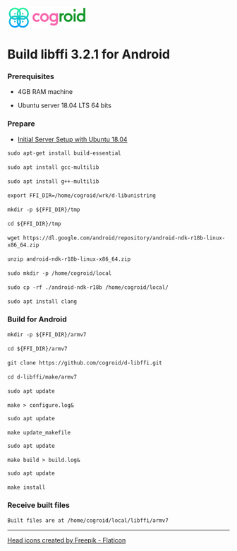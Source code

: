 [![cogroid.com](https://github.com/cogroid/resources/raw/main/images/banner/cogroid-48.png)](https://cogroid.com)

# Build libffi 3.2.1 for Android

### Prerequisites

* 4GB RAM machine

* Ubuntu server 18.04 LTS 64 bits

### Prepare

* [Initial Server Setup with Ubuntu 18.04](https://www.digitalocean.com/community/tutorials/initial-server-setup-with-ubuntu-18-04)

```
sudo apt-get install build-essential

sudo apt install gcc-multilib

sudo apt install g++-multilib

export FFI_DIR=/home/cogroid/wrk/d-libunistring

mkdir -p ${FFI_DIR}/tmp

cd ${FFI_DIR}/tmp

wget https://dl.google.com/android/repository/android-ndk-r18b-linux-x86_64.zip

unzip android-ndk-r18b-linux-x86_64.zip

sudo mkdir -p /home/cogroid/local

sudo cp -rf ./android-ndk-r18b /home/cogroid/local/

sudo apt install clang
```

### Build for Android

```
mkdir -p ${FFI_DIR}/armv7

cd ${FFI_DIR}/armv7

git clone https://github.com/cogroid/d-libffi.git

cd d-libffi/make/armv7

sudo apt update

make > configure.log&
```

```
sudo apt update

make update_makefile
```

```
sudo apt update

make build > build.log&
```

```
sudo apt update

make install
```

### Receive built files

```
Built files are at /home/cogroid/local/libffi/armv7
```

---
[Head icons created by Freepik - Flaticon](https://www.flaticon.com/free-icons/head)
